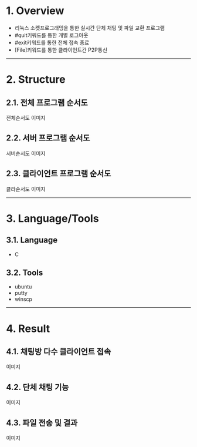 # 1. Overview
* 리눅스 소켓프로그래밍을 통한 실시간 단체 채팅 및 파일 교환 프로그램
* #quit키워드를 통한 개별 로그아웃
* #exit키워드를 통한 전체 접속 종료
* [File]키워드를 통한 클라이언트간 P2P통신
****
# 2. Structure
## 2.1. 전체 프로그램 순서도
전체순서도 이미지
   
## 2.2. 서버 프로그램 순서도
서버순서도 이미지

## 2.3. 클라이언트 프로그램 순서도
클라순서도 이미지
****
# 3. Language/Tools
## 3.1. Language
* C
## 3.2. Tools
* ubuntu
* putty
* winscp
****
   
# 4. Result
## 4.1. 채팅방 다수 클라이언트 접속
이미지

## 4.2. 단체 채팅 기능
이미지

## 4.3. 파일 전송 및 결과
이미지


